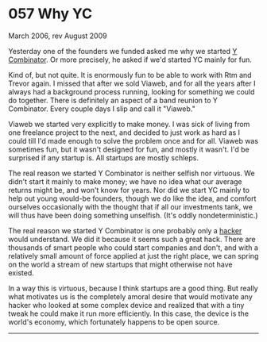 # 057 Why YC


  
 
  
 March 2006, rev August 2009   
  
 Yesterday one of the founders we funded asked me why we started [Y Combinator](http://ycombinator.com). Or more precisely, he asked if we'd started YC mainly for fun.   
  
 Kind of, but not quite. It is enormously fun to be able to work with Rtm and Trevor again. I missed that after we sold Viaweb, and for all the years after I always had a background process running, looking for something we could do together. There is definitely an aspect of a band reunion to Y Combinator. Every couple days I slip and call it "Viaweb."   
  
 Viaweb we started very explicitly to make money. I was sick of living from one freelance project to the next, and decided to just work as hard as I could till I'd made enough to solve the problem once and for all. Viaweb was sometimes fun, but it wasn't designed for fun, and mostly it wasn't. I'd be surprised if any startup is. All startups are mostly schleps.   
  
 The real reason we started Y Combinator is neither selfish nor virtuous. We didn't start it mainly to make money; we have no idea what our average returns might be, and won't know for years. Nor did we start YC mainly to help out young would-be founders, though we do like the idea, and comfort ourselves occasionally with the thought that if all our investments tank, we will thus have been doing something unselfish. (It's oddly nondeterministic.)   
  
 The real reason we started Y Combinator is one probably only a [hacker](gba.html) would understand. We did it because it seems such a great hack. There are thousands of smart people who could start companies and don't, and with a relatively small amount of force applied at just the right place, we can spring on the world a stream of new startups that might otherwise not have existed.   
  
 In a way this is virtuous, because I think startups are a good thing. But really what motivates us is the completely amoral desire that would motivate any hacker who looked at some complex device and realized that with a tiny tweak he could make it run more efficiently. In this case, the device is the world's economy, which fortunately happens to be open source.   
  
 
  
 
  
 
  
 

 
* * *
 

 

